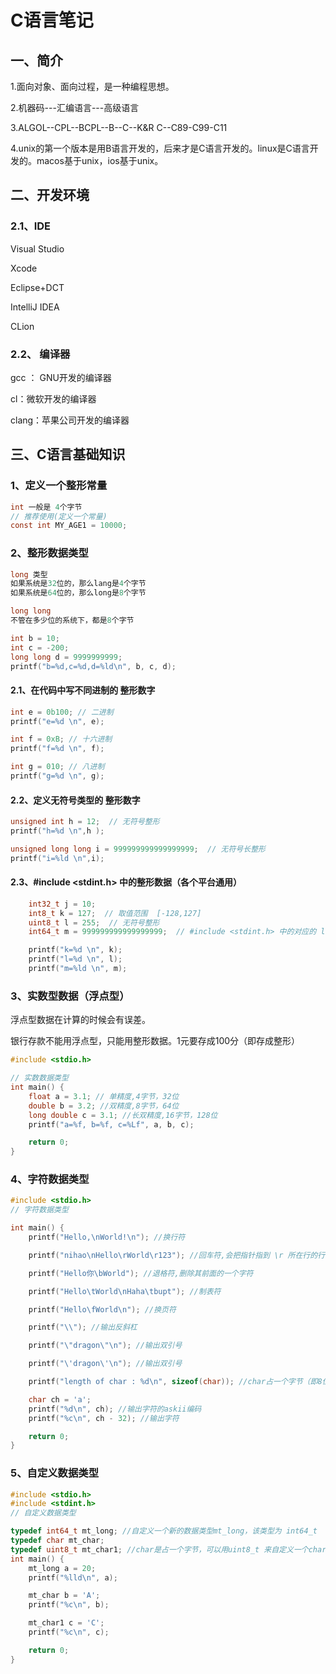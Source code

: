 # C语言笔记



## 一、简介

1.面向对象、面向过程，是一种编程思想。

2.机器码---汇编语言---高级语言

3.ALGOL--CPL--BCPL--B--C--K&R C--C89-C99-C11 

4.unix的第一个版本是用B语言开发的，后来才是C语言开发的。linux是C语言开发的。macos基于unix，ios基于unix。



## 二、开发环境

### 2.1、IDE

Visual Studio

Xcode

Eclipse+DCT

IntelliJ IDEA

CLion



### 2.2、 编译器

gcc ：  GNU开发的编译器

cl：微软开发的编译器

clang：苹果公司开发的编译器



## 三、C语言基础知识

### 1、定义一个整形常量

```c
int 一般是 4个字节
// 推荐使用(定义一个常量)
const int MY_AGE1 = 10000;

```



### 2、整形数据类型 

```c
long 类型
如果系统是32位的，那么lang是4个字节
如果系统是64位的，那么long是8个字节

long long 
不管在多少位的系统下，都是8个字节

int b = 10;
int c = -200;
long long d = 9999999999;
printf("b=%d,c=%d,d=%ld\n", b, c, d);

```



#### 2.1、在代码中写不同进制的 整形数字

```c
int e = 0b100; // 二进制
printf("e=%d \n", e);

int f = 0xB; // 十六进制
printf("f=%d \n", f);

int g = 010; // 八进制
printf("g=%d \n", g);
```



#### 2.2、定义无符号类型的 整形数字

```c
unsigned int h = 12;  // 无符号整形
printf("h=%d \n",h );

unsigned long long i = 999999999999999999;  // 无符号长整形
printf("i=%ld \n",i);
```



#### 2.3、#include <stdint.h> 中的整形数据（各个平台通用）

```c
    int32_t j = 10;
    int8_t k = 127;  // 取值范围  [-128,127]
    uint8_t l = 255;  // 无符号整形
    int64_t m = 999999999999999999;  // #include <stdint.h> 中的对应的 long long类型

    printf("k=%d \n", k);
    printf("l=%d \n", l);
    printf("m=%ld \n", m);
```



### 3、实数型数据（浮点型）

浮点型数据在计算的时候会有误差。

银行存款不能用浮点型，只能用整形数据。1元要存成100分（即存成整形）

```c
#include <stdio.h>

// 实数数据类型
int main() {
    float a = 3.1; // 单精度,4字节，32位
    double b = 3.2; //双精度,8字节，64位
    long double c = 3.1; //长双精度,16字节，128位
    printf("a=%f, b=%f, c=%Lf", a, b, c);

    return 0;
}
```



### 4、字符数据类型

```c
#include <stdio.h>
// 字符数据类型

int main() {
    printf("Hello,\nWorld!\n"); //换行符

    printf("nihao\nHello\rWorld\r123"); //回车符,会把指针指到 \r 所在行的行首，并输出其后面的内容

    printf("Hello你\bWorld"); //退格符,删除其前面的一个字符

    printf("Hello\tWorld\nHaha\tbupt"); //制表符

    printf("Hello\fWorld\n"); //换页符

    printf("\\"); //输出反斜杠

    printf("\"dragon\"\n"); //输出双引号

    printf("\'dragon\'\n"); //输出双引号

    printf("length of char : %d\n", sizeof(char)); //char占一个字节（即8位）

    char ch = 'a';
    printf("%d\n", ch); //输出字符的askii编码
    printf("%c\n", ch - 32); //输出字符

    return 0;
}
```



### 5、自定义数据类型

```c
#include <stdio.h>
#include <stdint.h>
// 自定义数据类型

typedef int64_t mt_long; //自定义一个新的数据类型mt_long，该类型为 int64_t
typedef char mt_char;
typedef uint8_t mt_char1; //char是占一个字节，可以用uint8_t 来自定义一个char类型
int main() {
    mt_long a = 20;
    printf("%lld\n", a);

    mt_char b = 'A';
    printf("%c\n", b);

    mt_char1 c = 'C';
    printf("%c\n", c);

    return 0;
}
```

